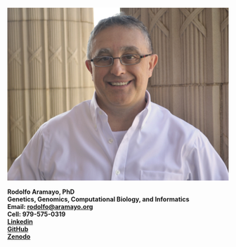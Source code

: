 ![](https://github.com/raramayo/Rodolfo_Aramayo/blob/main/assets/Rodolfo_Pic.jpg?raw=true "Rodolfo Aramayo, PhD")

**Rodolfo Aramayo, PhD**  
**Genetics, Genomics, Computational Biology, and Informatics**  
**Email: rodolfo@aramayo.org**  
**Cell: 979-575-0319**  
**[Linkedin](https://www.linkedin.com/in/rodolfo-aramayo-572297196/)**  
**[GitHub](https://github.com/raramayo)**  
**[Zenodo](https://zenodo.org/communities/aramayo_lab/records?q=&l=list&p=1&s=20&sort=newest)**  
